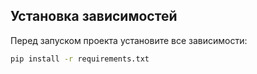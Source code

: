 ## Установка зависимостей

Перед запуском проекта установите все зависимости:

```bash
pip install -r requirements.txt
```
